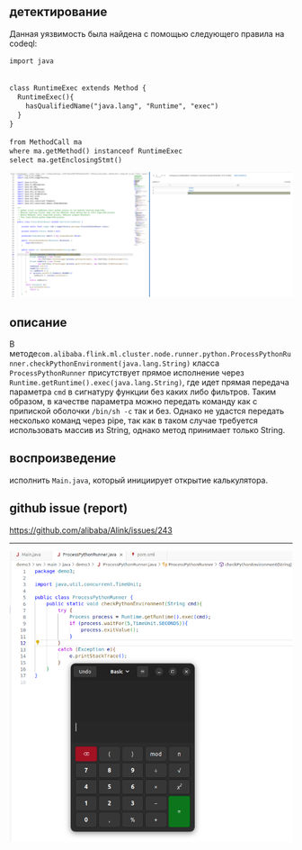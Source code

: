 ## детектирование
Данная уязвимость была найдена с помощью следующего правила на codeql:
```
import java


class RuntimeExec extends Method {
  RuntimeExec(){
    hasQualifiedName("java.lang", "Runtime", "exec")
  }
}

from MethodCall ma
where ma.getMethod() instanceof RuntimeExec
select ma.getEnclosingStmt()
```
![img_1.png](img_1.png)

## описание
В методе`com.alibaba.flink.ml.cluster.node.runner.python.ProcessPythonRunner.checkPythonEnvironment(java.lang.String)`
класса `ProcessPythonRunner` присутствует прямое исполнение через `Runtime.getRuntime().exec(java.lang.String)`, где 
идет прямая передача параметра `cmd` в сигнатуру функции без каких либо фильтров. Таким образом, в качестве параметра 
можно передать команду как с припиской оболочки `/bin/sh -c` так и без. Однако не удастся передать несколько команд 
через pipe, так как в таком случае требуется использовать массив из String, однако метод принимает только String.

## воспроизведение
исполнить `Main.java`, который инициирует открытие калькулятора.

## github issue (report)
https://github.com/alibaba/Alink/issues/243

--------------------------------------------------
![img.png](img.png)